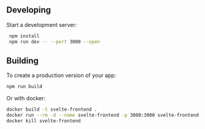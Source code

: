 

## Developing

Start a development server:

```bash
 npm install
 npm run dev -- --port 3000 --open
```

## Building

To create a production version of your app:

```bash
npm run build
```

Or with docker:

```bash
docker build -t svelte-frontend .
docker run --rm -d --name svelte-frontend -p 3000:3000 svelte-frontend
docker kill svelte-frontend
```
